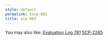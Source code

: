 ```yaml
---
style: default
permalink: Xscp-083
title: scp-083
---
```

You may also like:
[Evaluation Log 781](http://scp-wiki.net/evaluation-log-781)
[SCP-2265](http://scp-wiki.net/scp-2265)